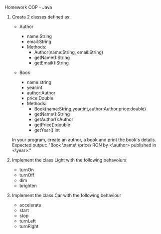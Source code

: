 Homework OOP - Java
1. Creata 2 classes defined as:
   - Author
     - name:String
     - email:String
     - Methods:
       - Author(name:String, email:String)
       - getName():String
       - getEmail():String

   - Book
       - name:string
       - year:int
       - author:Author
       - price:Double
       - Methods:
         - Book(name:String,year:int,author:Author,price:double)
         - getName():String
         - getAuthor():Author
         - getPrice():double
         - getYear():int

   In your program, create an author, a book and print the book's details.
   Expected output: "Book \name\ \price\ RON by <\author\> published in <\year\>."

2. Implement the class Light with the following behavoiurs:
      - turnOn
      - turnOff
      - dim
      - brighten

3. Implement the class Car with the following behaviour
     - accelerate
     - start
     - stop
     - turnLeft
     - turnRight
